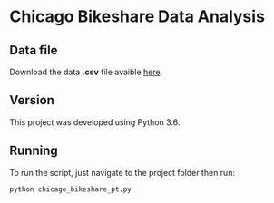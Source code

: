 # Chicago Bikeshare Data Analysis

## Data file
Download the data **.csv** file avaible [here](https://www.mediafire.com/file/2kp9eui11e02ul8/chicago.csv).

## Version
This project was developed using Python 3.6.

## Running
To run the script, just navigate to the project folder then run:
```bash
python chicago_bikeshare_pt.py 
```
